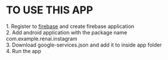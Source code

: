 <H1>TO USE THIS APP</H1>
1. Register to <a href="https://firebase.google.com/">firebase</a> and create firebase application</br>
2. Add android application with the package name com.example.renai.instagram</br>
3. Download google-services.json and add it to inside app folder</br>
4. Run the app</br>
